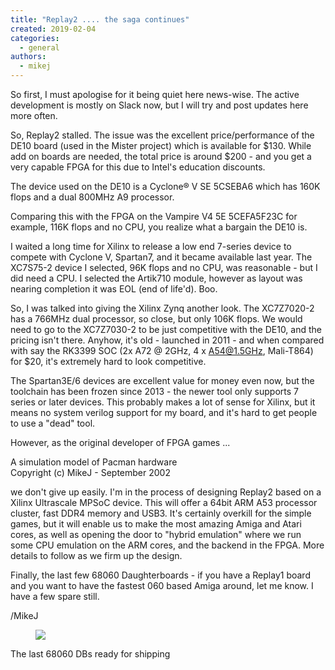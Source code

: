 ```yaml
---
title: "Replay2 .... the saga continues"
created: 2019-02-04
categories: 
  - general
authors: 
  - mikej
---
```


So first, I must apologise for it being quiet here news-wise. The active development is mostly on Slack now, but I will try and post updates here more often.

  

So, Replay2 stalled. The issue was the excellent price/performance of the DE10 board (used in the Mister project) which is available for $130. While add on boards are needed, the total price is around $200 - and you get a very capable FPGA for this due to Intel's education discounts.

The device used on the DE10 is a Cyclone® V SE 5CSEBA6 which has 160K flops and a dual 800MHz A9 processor.

Comparing this with the FPGA on the Vampire V4 5E 5CEFA5F23C for example, 116K flops and no CPU, you realize what a bargain the DE10 is.

I waited a long time for Xilinx to release a low end 7-series device to compete with Cyclone V, Spartan7, and it became available last year. The XC7S75-2 device I selected, 96K flops and no CPU, was reasonable - but I did need a CPU. I selected the Artik710 module, however as layout was nearing completion it was EOL (end of life'd). Boo.

So, I was talked into giving the Xilinx Zynq another look. The XC7Z7020-2 has a 766MHz dual processor, so close, but only 106K flops. We would need to go to the XC7Z7030-2 to be just competitive with the DE10, and the pricing isn't there. Anyhow, it's old - launched in 2011 - and when compared with say the RK3399 SOC (2x A72 @ 2GHz, 4 x A54@1.5GHz, Mali-T864) for $20, it's extremely hard to look competitive.

The Spartan3E/6 devices are excellent value for money even now, but the toolchain has been frozen since 2013 - the newer tool only supports 7 series or later devices. This probably makes a lot of sense for Xilinx, but it means no system verilog support for my board, and it's hard to get people to use a "dead" tool.

However, as the original developer of FPGA games ...  
  
A simulation model of Pacman hardware  
Copyright (c) MikeJ - September 2002  

we don't give up easily. I'm in the process of designing Replay2 based on a Xilinx Ultrascale MPSoC device. This will offer a 64bit ARM A53 processor cluster, fast DDR4 memory and USB3. It's certainly overkill for the simple games, but it will enable us to make the most amazing Amiga and Atari cores, as well as opening the door to "hybrid emulation" where we run some CPU emulation on the ARM cores, and the backend in the FPGA. More details to follow as we firm up the design.

Finally, the last few 68060 Daughterboards - if you have a Replay1 board and you want to have the fastest 060 based Amiga around, let me know. I have a few spare still.

/MikeJ  

<figure>

![](@assets/images/post/68060dbs.jpg)

</figure>

The last 68060 DBs ready for shipping
